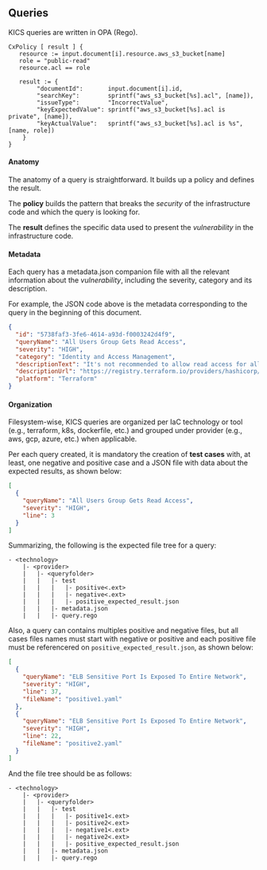 ## Queries

KICS queries are written in OPA (Rego).

```Opa
CxPolicy [ result ] {
   resource := input.document[i].resource.aws_s3_bucket[name]
   role = "public-read"
   resource.acl == role

   result := {
        "documentId": 		input.document[i].id,
        "searchKey": 	    sprintf("aws_s3_bucket[%s].acl", [name]),
        "issueType":	    "IncorrectValue",
        "keyExpectedValue": sprintf("aws_s3_bucket[%s].acl is private", [name]),
        "keyActualValue": 	sprintf("aws_s3_bucket[%s].acl is %s", [name, role])
    }
}
```

#### Anatomy

The anatomy of a query is straightforward. It builds up a policy and defines the result.

The **policy** builds the pattern that breaks the *security* of the infrastructure code and which the query is looking for.

The **result** defines the specific data used to present the *vulnerability* in the infrastructure code.


#### Metadata

Each query has a metadata.json companion file with all the relevant information about the *vulnerability*, including 
the severity, category and its description.

For example, the JSON code above is the metadata corresponding to the query in the beginning of this document.
```json
{
  "id": "5738faf3-3fe6-4614-a93d-f0003242d4f9",
  "queryName": "All Users Group Gets Read Access",
  "severity": "HIGH",
  "category": "Identity and Access Management",
  "descriptionText": "It's not recommended to allow read access for all user groups.",
  "descriptionUrl": "https://registry.terraform.io/providers/hashicorp/aws/latest/docs/resources/s3_bucket#acl",
  "platform": "Terraform"
}
```


#### Organization
Filesystem-wise, KICS queries are organized per IaC technology or tool (e.g., terraform, k8s, dockerfile, etc.) and grouped 
under provider (e.g., aws, gcp, azure, etc.) when applicable.

Per each query created, it is mandatory the creation of **test cases** with, at least, one negative and positive case and a JSON file 
with data about the expected results, as shown below:
```json
[
  {
    "queryName": "All Users Group Gets Read Access",
    "severity": "HIGH",
    "line": 3
  }
]
```

Summarizing, the following is the expected file tree for a query:
```none
- <technology>
    |- <provider>
    |   |- <queryfolder>
    |   |   |- test
    |   |   |   |- positive<.ext>
    |   |   |   |- negative<.ext>
    |   |   |   |- positive_expected_result.json
    |   |   |- metadata.json
    |   |   |- query.rego
```

Also, a query can contains multiples positive and negative files, but all cases files names must start with negative or positive and
each positive file must be referencered on `positive_expected_result.json`, as shown below:

```json
[
  {
    "queryName": "ELB Sensitive Port Is Exposed To Entire Network",
    "severity": "HIGH",
    "line": 37,
    "fileName": "positive1.yaml"
  },
  {
    "queryName": "ELB Sensitive Port Is Exposed To Entire Network",
    "severity": "HIGH",
    "line": 22,
    "fileName": "positive2.yaml"
  }
]
```
And the file tree should be as follows:

```none
- <technology>
    |- <provider>
    |   |- <queryfolder>
    |   |   |- test
    |   |   |   |- positive1<.ext>
    |   |   |   |- positive2<.ext>
    |   |   |   |- negative1<.ext>
    |   |   |   |- negative2<.ext>
    |   |   |   |- positive_expected_result.json
    |   |   |- metadata.json
    |   |   |- query.rego
```
